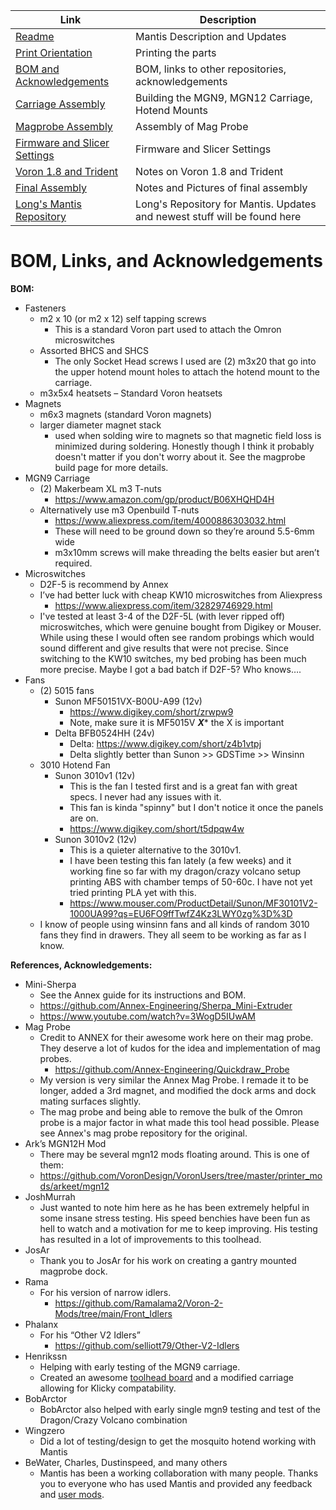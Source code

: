 
|  Link  | Description |
|--|--|
| [Readme](readme.md)  |  Mantis Description and Updates |
|  [Print Orientation](print_orientation.md)  |  Printing the parts  |
|  [BOM and Acknowledgements](bom_acknowledgements.md)  |  BOM, links to other repositories, acknowledgements  |
| [Carriage Assembly](carriage_assembly.md) | Building the MGN9, MGN12 Carriage, Hotend Mounts |
|  [Magprobe Assembly](magprobe.md)  |  Assembly of Mag Probe  |
|  [Firmware and Slicer Settings](firmware_slicer_settings.md)  |  Firmware and Slicer Settings |
| [Voron 1.8 and Trident](1.8_trident.md)| Notes on Voron 1.8 and Trident|
|  [Final Assembly](final_assembly.md)| Notes and Pictures of final assembly
|  [Long's Mantis Repository](https://github.com/mandryd/VoronUsers/tree/master/printer_mods/Long/Mantis_Dual_5015) | Long's Repository for Mantis.  Updates and newest stuff will be found here  |


BOM, Links, and Acknowledgements
============
**BOM:**
- Fasteners
  - m2 x 10 (or m2 x 12) self tapping screws
    - This is a standard Voron part used to attach the Omron microswitches
  - Assorted BHCS and SHCS
    - The only Socket Head screws I used are (2) m3x20 that go into the upper hotend mount holes to attach the hotend mount to the carriage.  
  - m3x5x4 heatsets – Standard Voron heatsets
- Magnets
  - m6x3 magnets (standard Voron magnets)
  - larger diameter magnet stack 
    - used when solding wire to magnets so that magnetic field loss is minimized during soldering.  Honestly though I think it probably doesn't matter if you don't worry about it.  See the magprobe build page for more details.  
- MGN9 Carriage
  - (2) Makerbeam XL m3 T-nuts
    - https://www.amazon.com/gp/product/B06XHQHD4H
  - Alternatively use m3 Openbuild T-nuts
      - https://www.aliexpress.com/item/4000886303032.html
      - These will need to be ground down so they’re around 5.5-6mm wide
    - m3x10mm screws will make threading the belts easier but aren’t required.  
- Microswitches
  - D2F-5 is recommend by Annex
  - I’ve had better luck with cheap KW10 microswitches from Aliexpress
    - https://www.aliexpress.com/item/32829746929.html
  - I've tested at least 3-4 of the D2F-5L (with lever ripped off) microswitches, which were genuine bought from Digikey or Mouser. While using these I would often see random probings which would sound different and give results that were not precise. Since switching to the KW10 switches, my bed probing has been much more precise. Maybe I got a bad batch if D2F-5? Who knows….
-  Fans
     - (2) 5015 fans
        - Sunon MF50151VX-B00U-A99 (12v)
          - https://www.digikey.com/short/zrwpw9
          - Note, make sure it is MF5015V ***X**** the X is important
        - Delta BFB0524HH (24v)
          - Delta: https://www.digikey.com/short/z4b1vtpj
          - Delta slightly better than Sunon >> GDSTime >> Winsinn
      - 3010 Hotend Fan
        - Sunon 3010v1 (12v)
          - This is the fan I tested first and is a great fan with great specs.  I never had any issues with it.
          - This fan is kinda "spinny" but I don't notice it once the panels are on.  
          - https://www.digikey.com/short/t5dpqw4w
        - Sunon 3010v2 (12v)
          - This is a quieter alternative to the 3010v1.  
          - I have been testing this fan lately (a few weeks) and it working fine so far with my dragon/crazy volcano setup printing ABS with chamber temps of 50-60c.  I have not yet tried printing PLA yet with this.  
          -  https://www.mouser.com/ProductDetail/Sunon/MF30101V2-1000UA99?qs=EU6FO9ffTwfZ4Kz3LWY0zg%3D%3D
      - I know of people using winsinn fans and all kinds of random 3010 fans they find in drawers.  They all seem to be working as far as I know.  
        
**References, Acknowledgements:**
- Mini-Sherpa
  - See the Annex guide for its instructions and BOM.
  - https://github.com/Annex-Engineering/Sherpa_Mini-Extruder
  - https://www.youtube.com/watch?v=3WogD5IUwAM
- Mag Probe
  - Credit to ANNEX for their awesome work here on their mag probe.  They deserve a lot of kudos for the idea and implementation of mag probes.   
    - https://github.com/Annex-Engineering/Quickdraw_Probe
  - My version is very similar the Annex Mag Probe.  I remade it to be longer, added a 3rd magnet, and modified the dock arms and dock mating surfaces slightly.  
  - The mag probe and being able to remove the bulk of the Omron probe is a major factor in what made this tool head possible. Please see Annex's mag probe repository for the original.
- Ark’s MGN12H Mod
  - There may be several mgn12 mods floating around. This is one of them:
  - https://github.com/VoronDesign/VoronUsers/tree/master/printer_mods/arkeet/mgn12
-  JoshMurrah
   -  Just wanted to note him here as he has been extremely helpful in some insane stress testing. His speed benchies have been fun as hell to watch and a motivation for me to keep improving. His testing has resulted in a lot of improvements to this toolhead.
-  JosAr
   -  Thank you to JosAr for his work on creating a gantry mounted magprobe dock.
- Rama
  - For his version of narrow idlers. 
    - https://github.com/Ramalama2/Voron-2-Mods/tree/main/Front_Idlers
- Phalanx
  - For his “Other V2 Idlers” 
    - https://github.com/selliott79/Other-V2-Idlers
- Henrikssn
  - Helping with early testing of the MGN9 carriage.
  - Created an awesome [toolhead board](https://github.com/mandryd/VoronUsers/tree/master/printer_mods/Long/Mantis_Dual_5015/Usermods/Henrikssn/Toolhead_PCB) and a modified carriage allowing for Klicky compatability.
- BobArctor
  - BobArctor also helped with early single mgn9 testing and test of the Dragon/Crazy Volcano combination
- Wingzero
  - Did a lot of testing/design to get the mosquito hotend working with Mantis
- BeWater, Charles, Dustinspeed, and many others
  - Mantis has been a working collaboration with many people.  Thanks you to everyone who has used Mantis and provided any feedback and [user mods](Usermods/readme.md).
